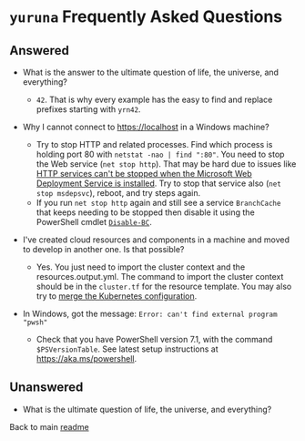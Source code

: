 # `yuruna` Frequently Asked Questions

## Answered

- What is the answer to the ultimate question of life, the universe, and everything?
  - `42`. That is why every example has the easy to find and replace prefixes starting with `yrn42`.

- Why I cannot connect to <https://localhost> in a Windows machine?

  - Try to stop HTTP and related processes. Find which process is holding port 80 with `netstat -nao | find ":80"`. You need to stop the Web service (`net stop http`). That may be hard due to issues like [HTTP services can't be stopped when the Microsoft Web Deployment Service is installed](https://docs.microsoft.com/en-us/troubleshoot/iis/http-service-fail-stopped). Try to stop that service also (`net stop msdepsvc`), reboot, and try steps again.
  - If you run `net stop http` again and still see a service `BranchCache` that keeps needing to be stopped then disable it using the PowerShell cmdlet [`Disable-BC`](https://docs.microsoft.com/en-us/powershell/module/branchcache/disable-bc).

- I've created cloud resources and components in a machine and moved to develop in another one. Is that possible?
  - Yes. You just need to import the cluster context and the resources.output.yml. The command to import the cluster context should be in the `cluster.tf` for the resource template. You may also try to [merge the Kubernetes configuration](https://kubernetes.io/docs/concepts/configuration/organize-cluster-access-kubeconfig/).

- In Windows, got the message: `Error: can't find external program "pwsh"`
  - Check that you have PowerShell version 7.1, with the command `$PSVersionTable`. See latest setup instructions at <https://aka.ms/powershell>.

## Unanswered

- What is the ultimate question of life, the universe, and everything?

Back to main [readme](../README.md)
